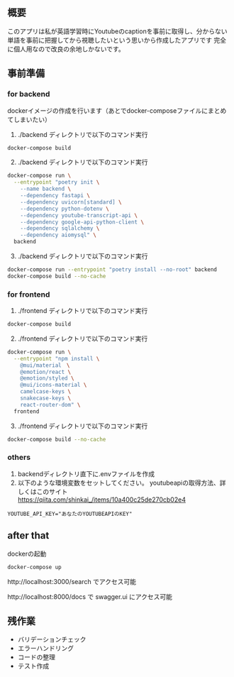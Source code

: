 ## 概要
このアプリは私が英語学習時にYoutubeのcaptionを事前に取得し、分からない単語を事前に把握してから視聴したいという思いから作成したアプリです
完全に個人用なので改良の余地しかないです。

## 事前準備
### for backend
dockerイメージの作成を行います（あとでdocker-composeファイルにまとめてしまいたい）
1. ./backend ディレクトリで以下のコマンド実行
```bash
docker-compose build
```
2. ./backend ディレクトリで以下のコマンド実行
```bash
docker-compose run \
  --entrypoint "poetry init \
    --name backend \
    --dependency fastapi \
    --dependency uvicorn[standard] \
    --dependency python-dotenv \
    --dependency youtube-transcript-api \
    --dependency google-api-python-client \
    --dependency sqlalchemy \
    --dependency aiomysql" \
  backend
```
3. ./backend ディレクトリで以下のコマンド実行
```bash
docker-compose run --entrypoint "poetry install --no-root" backend
docker-compose build --no-cache
```

### for frontend
1. ./frontend ディレクトリで以下のコマンド実行
```bash
docker-compose build
```
2. ./frontend ディレクトリで以下のコマンド実行
```bash
docker-compose run \
  --entrypoint "npm install \
    @mui/material　\
    @emotion/react \
    @emotion/styled \
    @mui/icons-material \
    camelcase-keys \
    snakecase-keys \
    react-router-dom" \
  frontend
```
3. ./frontend ディレクトリで以下のコマンド実行
```bash
docker-compose build --no-cache
```

### others
1. backendディレクトリ直下に.envファイルを作成
2. 以下のような環境変数をセットしてください。
youtubeapiの取得方法、詳しくはこのサイト
https://qiita.com/shinkai_/items/10a400c25de270cb02e4
```
YOUTUBE_API_KEY="あなたのYOUTUBEAPIのKEY" 
```
## after that
dockerの起動
```bash
docker-compose up
```

http://localhost:3000/search でアクセス可能

http://localhost:8000/docs で swagger.ui にアクセス可能

## 残作業
- バリデーションチェック
- エラーハンドリング
- コードの整理
- テスト作成
